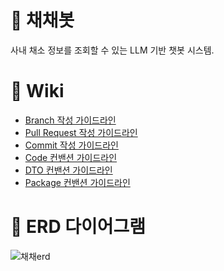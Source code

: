 # 🌿 채채봇
사내 채소 정보를 조회할 수 있는 LLM 기반 챗봇 시스템.

# 🥝 Wiki
<ul>
  <li><a href="https://github.com/team-chaechae/.github/wiki/Branch-%EC%9E%91%EC%84%B1-%EA%B0%80%EC%9D%B4%EB%93%9C%EB%9D%BC%EC%9D%B8">Branch 작성 가이드라인</a></li>
  <li><a href="https://github.com/team-chaechae/.github/wiki/Pull-Request-%EA%B0%80%EC%9D%B4%EB%93%9C%EB%9D%BC%EC%9D%B8">Pull Request 작성 가이드라인</a></li>
    <li><a href="https://github.com/team-chaechae/.github/wiki/Commit-%EC%9E%91%EC%84%B1-%EA%B0%80%EC%9D%B4%EB%93%9C">Commit 작성 가이드라인</a></li>
  <li><a href="https://github.com/team-chaechae/.github/wiki/Code-%EC%BB%A8%EB%B0%B4%EC%85%98-%EA%B0%80%EC%9D%B4%EB%93%9C%EB%9D%BC%EC%9D%B8">Code 컨밴션 가이드라인</a></li>
  <li><a href="https://github.com/team-chaechae/.github/wiki/DTO-%EC%BB%A8%EB%B0%B4%EC%85%98-%EA%B0%80%EC%9D%B4%EB%93%9C%EB%9D%BC%EC%9D%B8">DTO 컨밴션 가이드라인</a></li>
  <li><a href="https://github.com/team-chaechae/.github/wiki/Package-%EC%BB%A8%EB%B0%B4%EC%85%98">Package 컨밴션 가이드라인</a></li>
</ul>

# 🤖 ERD 다이어그램
![채채erd](https://github.com/user-attachments/assets/6fdc6dfb-d4ad-4549-afaa-b4e32fc8ded0)
